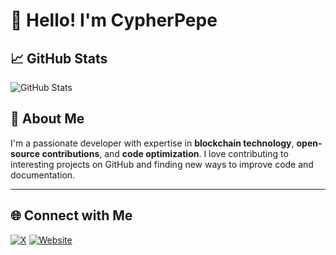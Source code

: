 # 👋 Hello! I'm CypherPepe

## 📈 GitHub Stats

![GitHub Stats](https://github-readme-stats.vercel.app/api?username=cypherpepe&show_icons=true&theme=cobalt)
<!-- ![Top Languages/](https://github-readme-stats.vercel.app/api/top-langs/?username=cypherpepe&layout=compact&theme=cobalt)-->

## 🌟 About Me

I'm a passionate developer with expertise in **blockchain technology**, **open-source contributions**, and **code optimization**. I love contributing to interesting projects on GitHub and finding new ways to improve code and documentation.

---

## 🌐 Connect with Me

[![X](https://img.shields.io/badge/X-%40cypherpepe-blue)](https://x.com/cypher_frog)
[![Website](https://img.shields.io/badge/Farcaster-%40cypherfrog.eth-purple)](https://warpcast.com/cypherfrog.eth)
